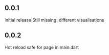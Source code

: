 ## 0.0.1

Initial release
Still missing: different visualisations

## 0.0.2

Hot reload safe for page in main.dart